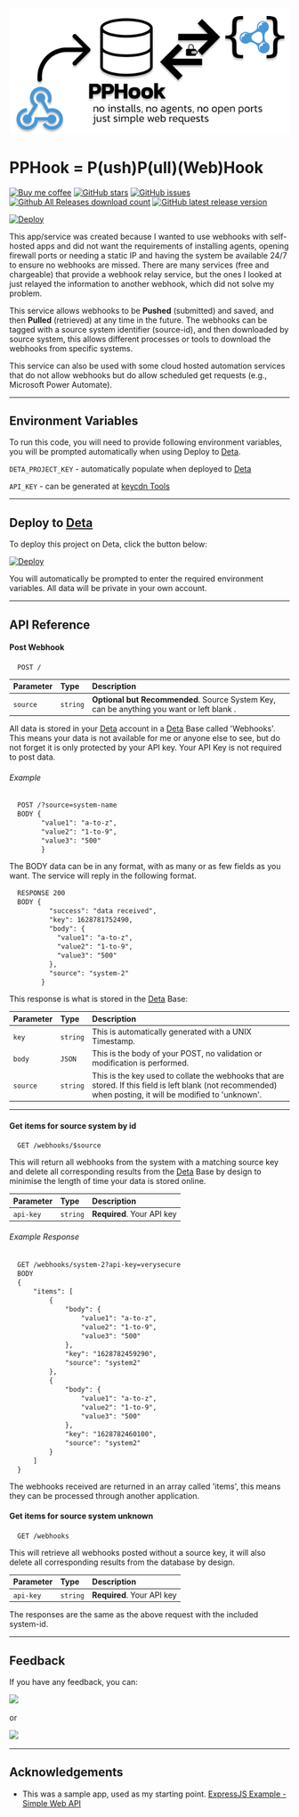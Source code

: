 ![PPHook](https://github.com/tomcollis/PPHook/blob/main/img/PPHook-Banner.png?raw=true)

# PPHook = **P**(ush)**P**(ull)(Web)**Hook**
[![Buy me coffee](https://img.shields.io/badge/Buy%20me%20-coffee!-orange.svg?logo=buy-me-a-coffee&color=795548)](https://paypal.me/TomCollisUK/2)
[![GitHub stars](https://img.shields.io/github/stars/tomcollis/PPHook)](https://github.com/tomcollis/PPHook/stargazers)
[![GitHub issues](https://img.shields.io/github/issues/tomcollis/PPHook)](https://github.com/tomcollis/PPHook/issues)
[![Github All Releases download count](https://img.shields.io/github/downloads/tomcollis/PPHook/total.svg?style=flat)](https://github.com/tomcollis/PPHook/releases/latest)
[![GitHub latest release version](https://img.shields.io/github/v/release/tomcollis/PPHook.svg?style=flat)](https://github.com/tomcollis/PPHook/releases/latest)

[![Deploy](https://button.deta.dev/1/svg)](https://go.deta.dev/deploy)

This app/service was created because I wanted to use webhooks with self-hosted apps and did not want the requirements of installing agents, opening firewall ports or needing a static IP and having the system be available 24/7 to ensure no webhooks are missed. There are many services (free and chargeable) that provide a webhook relay service, but the ones I looked at just relayed the information to another webhook, which did not solve my problem.

This service allows webhooks to be **Pushed** (submitted) and saved, and then **Pulled** (retrieved) at any time in the future. The webhooks can be tagged with a source system identifier (source-id), and then downloaded by source system, this allows different processes or tools to download the webhooks from specific systems.

This service can also be used with some cloud hosted automation services that do not allow webhooks but do allow scheduled get requests (e.g., Microsoft Power Automate).

___
## Environment Variables

To run this code, you will need to provide following environment variables, you will be prompted automatically when using Deploy to [Deta](https://www.deta.sh/).

`DETA_PROJECT_KEY` - automatically populate when deployed to [Deta](https://www.deta.sh/)

`API_KEY` - can be generated at [keycdn Tools](https://tools.keycdn.com/sha256-online-generator)

___
## Deploy to [Deta](https://www.deta.sh/)

To deploy this project on Deta, click the button below:

[![Deploy](https://button.deta.dev/1/svg)](https://go.deta.dev/deploy)

You will automatically be prompted to enter the required environment variables.
All data will be private in your own account.

___
## API Reference

#### Post Webhook

```http
  POST /
```

| Parameter | Type     | Description                |
| :-------- | :------- | :------------------------- |
| `source` | `string` | **Optional but Recommended**. Source System Key, can be anything you want or left blank .|

All data is stored in your [Deta](https://www.deta.sh/) account in a [Deta](https://www.deta.sh/) Base called 'Webhooks'. This means your data is not available for me or anyone else to see, but do not forget it is only protected by your API key. Your API Key is not required to post data.

###### Example

```http
  POST /?source=system-name
  BODY {
        "value1": "a-to-z",
        "value2": "1-to-9",
        "value3": "500"
        }
```

The BODY data can be in any format, with as many or as few fields as you want. The service will reply in the following format.

```http
  RESPONSE 200
  BODY {
          "success": "data received",
          "key": 1628781752490,
          "body": {
            "value1": "a-to-z",
            "value2": "1-to-9",
            "value3": "500"
          },
          "source": "system-2"
        }
```
This response is what is stored in the [Deta](https://www.deta.sh/) Base:

| Parameter | Type     | Description                |
| :-------- | :------- | :------------------------- |
| `key`     | `string` | This is automatically generated with a UNIX Timestamp. |
| `body`    | `JSON`   | This is the body of your POST, no validation or modification is performed. |
| `source`  | `string` | This is the key used to collate the webhooks that are stored. If this field is left blank (not recommended) when posting, it will be modified to 'unknown'. |

___

#### Get items for source system by id

```http
  GET /webhooks/$source
```
This will return all webhooks from the system with a matching source key and delete all corresponding results from the [Deta](https://www.deta.sh/) Base by design to minimise the length of time your data is stored online.

| Parameter | Type     | Description                |
| :-------- | :------- | :------------------------- |
| `api-key` | `string` | **Required**. Your API key |

###### Example Response

```http
  GET /webhooks/system-2?api-key=verysecure
  BODY
  {
      "items": [
          {
              "body": {
                  "value1": "a-to-z",
                  "value2": "1-to-9",
                  "value3": "500"
              },
              "key": "1628782459290",
              "source": "system2"
          },
          {
              "body": {
                  "value1": "a-to-z",
                  "value2": "1-to-9",
                  "value3": "500"
              },
              "key": "1628782460100",
              "source": "system2"
          }
      ]
  }
```

The webhooks received are returned in an array called 'items', this means they can be processed through another application.

#### Get items for source system unknown

```http
  GET /webhooks
```
This will retrieve all webhooks posted without a source key, it will also delete all corresponding results from the database by design.

| Parameter | Type     | Description                |
| :-------- | :------- | :------------------------- |
| `api-key` | `string` | **Required**. Your API key |

The responses are the same as the above request with the included system-id.

___
## Feedback

If you have any feedback, you can:

[![](https://img.shields.io/static/v1?label=Message%20on&message=Telegram&color=27A7E7&logo=telegram&style=for-the-badge)](https://t.me/tomcollis)

or

[![](https://img.shields.io/static/v1?label=Create%20New&message=Issue&color=4EC820&logo=github&style=for-the-badge)](https://github.com/tomcollis/PPHook/issues)

___
## Acknowledgements
 - This was a sample app, used as my starting point. [ExpressJS Example - Simple Web API](https://github.com/expressjs/express/blob/28db2c2c5cf992c897d1fbbc6b119ee02fe32ab1/examples/web-service/index.js)

